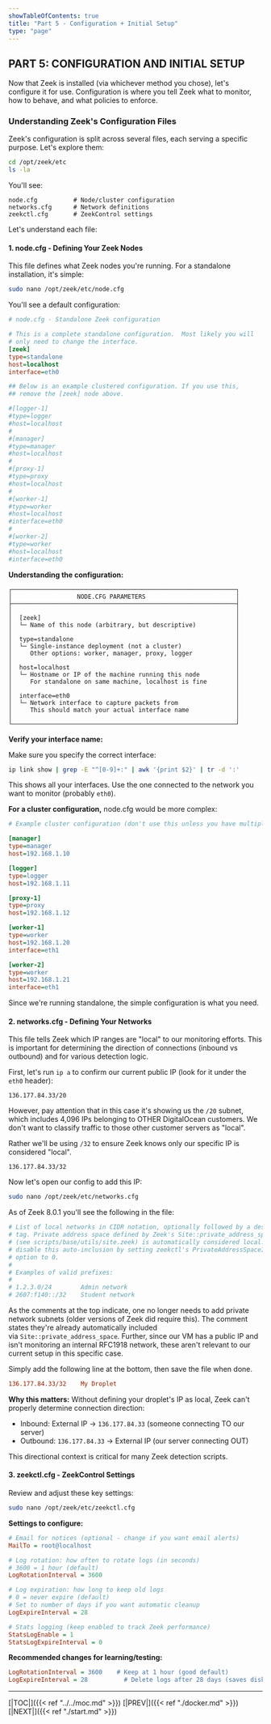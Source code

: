 ```yaml
---
showTableOfContents: true
title: "Part 5 - Configuration + Initial Setup"
type: "page"
---
```




## **PART 5: CONFIGURATION AND INITIAL SETUP**

Now that Zeek is installed (via whichever method you chose), let's configure it for use. Configuration is where you tell Zeek what to monitor, how to behave, and what policies to enforce.

### **Understanding Zeek's Configuration Files**

Zeek's configuration is split across several files, each serving a specific purpose. Let's explore them:

```bash
cd /opt/zeek/etc
ls -la
```

You'll see:

```
node.cfg          # Node/cluster configuration
networks.cfg      # Network definitions
zeekctl.cfg       # ZeekControl settings
```

Let's understand each file:

#### **1. node.cfg - Defining Your Zeek Nodes**

This file defines what Zeek nodes you're running. For a standalone installation, it's simple:

```bash
sudo nano /opt/zeek/etc/node.cfg
```

You'll see a default configuration:

```ini
# node.cfg - Standalone Zeek configuration

# This is a complete standalone configuration.  Most likely you will
# only need to change the interface.
[zeek]
type=standalone
host=localhost
interface=eth0

## Below is an example clustered configuration. If you use this,
## remove the [zeek] node above.

#[logger-1]
#type=logger
#host=localhost
#
#[manager]
#type=manager
#host=localhost
#
#[proxy-1]
#type=proxy
#host=localhost
#
#[worker-1]
#type=worker
#host=localhost
#interface=eth0
#
#[worker-2]
#type=worker
#host=localhost
#interface=eth0
```

**Understanding the configuration:**

```
┌──────────────────────────────────────────────────────────────┐
│                  NODE.CFG PARAMETERS                         │
├──────────────────────────────────────────────────────────────┤
│                                                              │
│  [zeek]                                                      │
│  └─ Name of this node (arbitrary, but descriptive)           │
│                                                              │
│  type=standalone                                             │
│  └─ Single-instance deployment (not a cluster)               │
│     Other options: worker, manager, proxy, logger            │
│                                                              │
│  host=localhost                                              │
│  └─ Hostname or IP of the machine running this node          │
│     For standalone on same machine, localhost is fine        │
│                                                              │
│  interface=eth0                                              │
│  └─ Network interface to capture packets from                │
│     This should match your actual interface name             │
│                                                              │
└──────────────────────────────────────────────────────────────┘
```

**Verify your interface name:**

Make sure you specify the correct interface:

```bash
ip link show | grep -E "^[0-9]+:" | awk '{print $2}' | tr -d ':'
```

This shows all your interfaces. Use the one connected to the network you want to monitor (probably `eth0`).

**For a cluster configuration,** node.cfg would be more complex:

```ini
# Example cluster configuration (don't use this unless you have multiple machines)

[manager]
type=manager
host=192.168.1.10

[logger]
type=logger
host=192.168.1.11

[proxy-1]
type=proxy
host=192.168.1.12

[worker-1]
type=worker
host=192.168.1.20
interface=eth1

[worker-2]
type=worker
host=192.168.1.21
interface=eth1
```

Since we're running standalone, the simple configuration is what you need.



#### **2. networks.cfg - Defining Your Networks**

This file tells Zeek which IP ranges are "local" to our monitoring efforts. This is important for determining the direction of connections (inbound vs outbound) and for various detection logic.

First, let's run `ip a` to confirm our current public IP (look for it under the `eth0` header):

```
136.177.84.33/20
```

However, pay attention that in this case it's showing us the `/20` subnet, which includes 4,096 IPs belonging to OTHER DigitalOcean customers. We don't want to classify traffic to those other customer servers as "local".

Rather we'll be using `/32` to ensure Zeek knows only our specific IP is considered "local".

```
136.177.84.33/32
```

Now let's open our config to add this IP:

```bash
sudo nano /opt/zeek/etc/networks.cfg
```


As of Zeek 8.0.1 you'll see the following in the file:
```ini
# List of local networks in CIDR notation, optionally followed by a descriptive
# tag. Private address space defined by Zeek's Site::private_address_space set
# (see scripts/base/utils/site.zeek) is automatically considered local. You can
# disable this auto-inclusion by setting zeekctl's PrivateAddressSpaceIsLocal
# option to 0.
#
# Examples of valid prefixes:
#
# 1.2.3.0/24        Admin network
# 2607:f140::/32    Student network
```

As the comments at the top indicate, one no longer needs to add private network subnets (older versions of Zeek did require this). The comment states they're already automatically included via `Site::private_address_space`. Further, since our VM has a public IP and isn't monitoring an internal RFC1918 network, these aren't relevant to our current setup in this specific case.

Simply add the following line at the bottom, then save the file when done.

```ini
136.177.84.33/32    My Droplet
```

**Why this matters:** Without defining your droplet's IP as local, Zeek can't properly determine connection direction:

- Inbound: External IP → `136.177.84.33` (someone connecting TO our server)
- Outbound: `136.177.84.33` → External IP (our server connecting OUT)

This directional context is critical for many Zeek detection scripts.



#### **3. zeekctl.cfg - ZeekControl Settings**

Review and adjust these key settings:

```bash
sudo nano /opt/zeek/etc/zeekctl.cfg
```

**Settings to configure:**

```ini
# Email for notices (optional - change if you want email alerts)
MailTo = root@localhost

# Log rotation: how often to rotate logs (in seconds)
# 3600 = 1 hour (default)
LogRotationInterval = 3600

# Log expiration: how long to keep old logs
# 0 = never expire (default)
# Set to number of days if you want automatic cleanup
LogExpireInterval = 28

# Stats logging (keep enabled to track Zeek performance)
StatsLogEnable = 1
StatsLogExpireInterval = 0
```

**Recommended changes for learning/testing:**

```ini
LogRotationInterval = 3600    # Keep at 1 hour (good default)
LogExpireInterval = 28          # Delete logs after 28 days (saves disk space)
```





---
[|TOC|]({{< ref "../../moc.md" >}})
[|PREV|]({{< ref "./docker.md" >}})
[|NEXT|]({{< ref "./start.md" >}})

